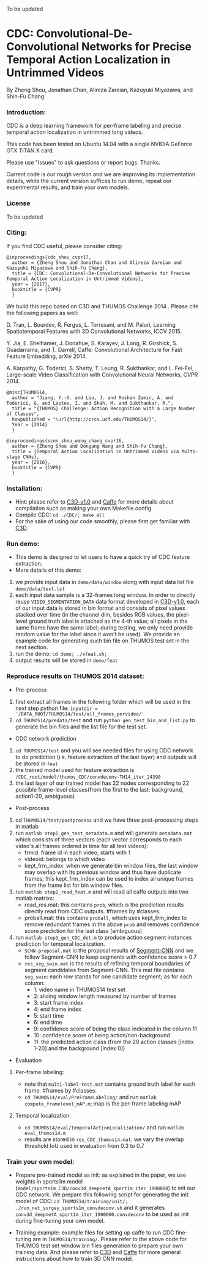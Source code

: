 To be updated

# CDC: Convolutional-De-Convolutional Networks for Precise Temporal Action Localization in Untrimmed Videos

By Zheng Shou, Jonathan Chan, Alireza Zareian, Kazuyuki Miyazawa, and Shih-Fu Chang.

### Introduction:

CDC is a deep learning framework for per-frame labeling and precise temporal action localization in untrimmed long videos.

This code has been tested on Ubuntu 14.04 with a single NVIDIA GeForce GTX TITAN X card.

Please use "Issues" to ask questions or report bugs. Thanks.

[comment]: # ()
Current code is our rough version and we are improving its implementation details, while the current version suffices to run demo, repeat our experimental results, and train your own models.

### License

To be updated

### Citing:

If you find CDC useful, please consider citing:

    @inproceedings{cdc_shou_cvpr17,
      author = {Zheng Shou and Jonathan Chan and Alireza Zareian and Kazuyuki Miyazawa and Shih-Fu Chang},
      title = {CDC: Convolutional-De-Convolutional Networks for Precise Temporal Action Localization in Untrimmed Videos},
      year = {2017},
      booktitle = {CVPR} 
      }
    
We build this repo based on C3D and THUMOS Challenge 2014 . Please cite the following papers as well:

D. Tran, L. Bourdev, R. Fergus, L. Torresani, and M. Paluri, Learning Spatiotemporal Features with 3D Convolutional Networks, ICCV 2015.

Y. Jia, E. Shelhamer, J. Donahue, S. Karayev, J. Long, R. Girshick, S. Guadarrama, and T. Darrell, Caffe: Convolutional Architecture for Fast Feature Embedding, arXiv 2014.

A. Karpathy, G. Toderici, S. Shetty, T. Leung, R. Sukthankar, and L. Fei-Fei, Large-scale Video Classification with Convolutional Neural Networks, CVPR 2014.

    @misc{THUMOS14,
      author = "Jiang, Y.-G. and Liu, J. and Roshan Zamir, A. and Toderici, G. and Laptev, I. and Shah, M. and Sukthankar, R.",
      title = "{THUMOS} Challenge: Action Recognition with a Large Number of Classes",
      howpublished = "\url{http://crcv.ucf.edu/THUMOS14/}",
      Year = {2014}
      }
      
    @inproceedings{scnn_shou_wang_chang_cvpr16,
      author = {Zheng Shou and Dongang Wang and Shih-Fu Chang},
      title = {Temporal Action Localization in Untrimmed Videos via Multi-stage CNNs},
      year = {2016},
      booktitle = {CVPR} 
      }
      
### Installation:
- Hint: please refer to [C3D-v1.0](https://github.com/facebook/C3D/tree/master/C3D-v1.0) and [Caffe](https://github.com/BVLC/caffe) for more details about compilation such as making your own Makefile.config
- Compile CDC: `cd ./CDC/; make all`
- For the sake of using our code smoothly, please first get familiar with [C3D](https://github.com/facebook/C3D).

### Run demo:
- This demo is designed to let users to have a quick try of CDC feature extraction.
- More details of this demo:
1. we provide input data in `demo/data/window` along with input data list file `demo/data/test.lst`
2. each input data sample is a 32-frames long window. In order to directly reuse `VIDEO_SEGMENTATION_DATA` data format developed in [C3D-v1.0](https://github.com/facebook/C3D/tree/master/C3D-v1.0), each of our input data is stored in bin format and consists of pixel values stacked over time (in the channel dim, besides RGB values, the pixel-level ground truth label is attached as the 4-th value; all pixels in the same frame have the same label; during testing, we only need provide random value for the label since it won't be used). We provide an example code for generating such bin file on THUMOS test set in the next section.
3. run the demo: `cd demo; ./xfeat.sh;`
4. output results will be stored in `demo/feat`

### Reproduce results on THUMOS 2014 dataset:
- Pre-process
1. first extract all frames in the following folder which will be used in the next step python file: `inputdir = '/DATA_ROOT/THUMOS14/test/all_frames_pervideo/'`
2. `cd THUMOS14/predata/test` and run `python gen_test_bin_and_list.py` to generate the bin files and the list file for the test set.

- CDC network prediction
1. `cd THUMOS14/test` and you will see needed files for using CDC network to do prediction (i.e. feature extraction of the last layer) and outputs will be stored in `feat`
2. the trained model used for feature extraction is `/CDC_root/model/thumos_CDC/convdeconv-TH14_iter_24390`
3. the last layer of our trained model has 22 nodes corresponding to 22 possible frame-level classes(from the first to the last: background, action1-20, ambiguous)

- Post-process
1. cd `THUMOS14/test/postprocess` and we have three post-processing steps in matlab
2. run `matlab step1_gen_test_metadata.m` and will generate `metadata.mat` which consists of three vectors (each vector corresponds to each video's all frames ordered in time for all test videos):
    - frmid: frame id in each video, starts with 1
    - videoid: belongs to which video
    - kept_frm_index: when we generate bin window files, the last window may overlap with its previous window and thus have duplicate frames; this kept_frm_index can be used to index all unique frames from the frame list for bin window files.
3. run `matlab step2_read_feat.m` and will read all caffe outputs into two matlab matrixs:
    - read_res.mat: this contains `prob`, which is the prediction results directly read from CDC outputs. #frames by #classes.
    - proball.mat: this contains `proball`, which uses kept_frm_index to remove redundant frames in the above `prob` and removes confidence score prediction for the last class (ambiguous)
4. run `matlab step3_gen_CDC_det.m` to produce action segment instances prediction for temporal localization.
    - `SCNN-proposal.mat` is the proposal results of [Segment-CNN](https://github.com/zhengshou/scnn/) and we follow Segment-CNN to keep segments with confidence score > 0.7
    - `res_seg_swin.mat` is the results of refining temporal boundaries of segment candidates from Segment-CNN. This mat file contains `seg_swin`: each row stands for one candidate segment; as for each column: 
        * 1: video name in THUMOS14 test set
        * 2: sliding window length measured by number of frames
        * 3: start frame index
        * 4: end frame index
        * 5: start time
        * 6: end time
        * 9: confidence score of being the class indicated in the column 11
        * 10: confidence score of being action/non-background
        * 11: the predicted action class (from the 20 action classes [index 1-20] and the background [index 0])

- Evaluation
1. Per-frame labeling:
    - note that `multi-label-test.mat` contains ground truth label for each frame. #frames by #classes.
    - `cd THUMOS14/eval/PreFrameLabeling/` and run `matlab compute_framelevel_mAP.m`; map is the per-frame labeling mAP

2. Temporal localization:
    - `cd THUMOS14/eval/TemporalActionLocalization/` and run `matlab eval_thumos14.m`
    - results are stored in `res_CDC_thumos14.mat`. we vary the overlap threshold IoU used in evaluation from 0.3 to 0.7

### Train your own model:
- Prepare pre-trained model as init: as explained in the paper, we use weights in sports1m model (`model/sports1m_C3D/conv3d_deepnetA_sport1m_iter_1900000`) to init our CDC network. We prepare this following script for generating the init model of CDC: `cd THUMOS14/training/init/; ./run_net_surgey_sports1m_convdeconv.sh` and it generates `conv3d_deepnetA_sport1m_iter_1900000.convdeconv` to be used as init during fine-tuning your own model.

- Training example: example files for setting up caffe to run CDC fine-tuning are in `THUMOS14/training/`. Please refer to the above code for THUMOS test set window bin files generation to prepare your own training data. And please refer to [C3D](https://github.com/facebook/C3D) and [Caffe](https://github.com/BVLC/caffe) for more general instructions about how to train 3D CNN model.



